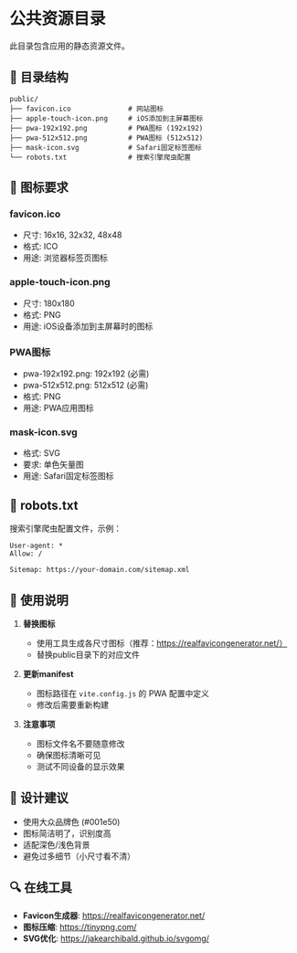 # 公共资源目录

此目录包含应用的静态资源文件。

## 📁 目录结构

```
public/
├── favicon.ico              # 网站图标
├── apple-touch-icon.png     # iOS添加到主屏幕图标
├── pwa-192x192.png          # PWA图标 (192x192)
├── pwa-512x512.png          # PWA图标 (512x512)
├── mask-icon.svg            # Safari固定标签图标
└── robots.txt               # 搜索引擎爬虫配置
```

## 🎨 图标要求

### favicon.ico
- 尺寸: 16x16, 32x32, 48x48
- 格式: ICO
- 用途: 浏览器标签页图标

### apple-touch-icon.png
- 尺寸: 180x180
- 格式: PNG
- 用途: iOS设备添加到主屏幕时的图标

### PWA图标
- pwa-192x192.png: 192x192 (必需)
- pwa-512x512.png: 512x512 (必需)
- 格式: PNG
- 用途: PWA应用图标

### mask-icon.svg
- 格式: SVG
- 要求: 单色矢量图
- 用途: Safari固定标签图标

## 📝 robots.txt

搜索引擎爬虫配置文件，示例：

```
User-agent: *
Allow: /

Sitemap: https://your-domain.com/sitemap.xml
```

## 🔧 使用说明

1. **替换图标**
   - 使用工具生成各尺寸图标（推荐：https://realfavicongenerator.net/）
   - 替换public目录下的对应文件

2. **更新manifest**
   - 图标路径在 `vite.config.js` 的 PWA 配置中定义
   - 修改后需要重新构建

3. **注意事项**
   - 图标文件名不要随意修改
   - 确保图标清晰可见
   - 测试不同设备的显示效果

## 🎨 设计建议

- 使用大众品牌色 (#001e50)
- 图标简洁明了，识别度高
- 适配深色/浅色背景
- 避免过多细节（小尺寸看不清）

## 🔍 在线工具

- **Favicon生成器**: https://realfavicongenerator.net/
- **图标压缩**: https://tinypng.com/
- **SVG优化**: https://jakearchibald.github.io/svgomg/

